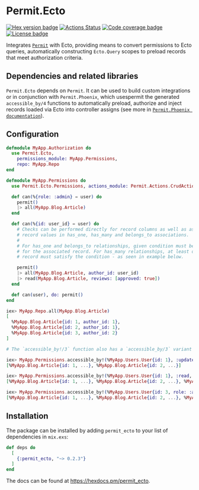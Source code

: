 # Permit.Ecto

[![Hex version badge](https://img.shields.io/hexpm/v/permit_ecto.svg)](https://hex.pm/packages/permit_ecto)
[![Actions Status](https://github.com/curiosum-dev/permit_ecto/actions/workflows/elixir.yml/badge.svg)](https://github.com/curiosum-dev/permit_ecto/actions)
[![Code coverage badge](https://img.shields.io/codecov/c/github/curiosum-dev/permit_ecto/master.svg)](https://codecov.io/gh/curiosum-dev/permit_ecto/branch/master)
[![License badge](https://img.shields.io/hexpm/l/permit_ecto.svg)](https://github.com/curiosum-dev/permit_ecto/blob/master/LICENSE.md)

Integrates [`Permit`](https://github.com/curiosum-dev/permit) with Ecto, providing means to convert permissions to Ecto queries,
automatically constructing `Ecto.Query` scopes to preload records that meet authorization criteria.

## Dependencies and related libraries

`Permit.Ecto` depends on `Permit`. It can be used to build custom integrations or in conjunction with `Permit.Phoenix`, which usespermit
the generated `accessible_by/4` functions to automatically preload, authorize and inject records loaded via Ecto into
controller assigns (see more in [`Permit.Phoenix documentation`](https://github.com/curiosum-dev/permit_phoenix)).

## Configuration

```elixir
defmodule MyApp.Authorization do
  use Permit.Ecto,
    permissions_module: MyApp.Permissions,
    repo: MyApp.Repo
end

defmodule MyApp.Permissions do
  use Permit.Ecto.Permissions, actions_module: Permit.Actions.CrudActions

  def can(%{role: :admin} = user) do
    permit()
    |> all(MyApp.Blog.Article)
  end

  def can(%{id: user_id} = user) do
    # Checks can be performed directly for record columns as well as associated
    # record values in has_one, has_many and belongs_to associations.
    #
    # For has_one and belongs_to relationships, given condition must be satisfied
    # for the associated record. For has_many relationships, at least one associated
    # record must satisfy the condition - as seen in example below.

    permit()
    |> all(MyApp.Blog.Article, author_id: user_id)
    |> read(MyApp.Blog.Article, reviews: [approved: true])
  end

  def can(user), do: permit()
end

iex> MyApp.Repo.all(MyApp.Blog.Article)
[
  %MyApp.Blog.Article{id: 1, author_id: 1},
  %MyApp.Blog.Article{id: 2, author_id: 1},
  %MyApp.Blog.Article{id: 3, author_id: 2}
]

# The `accessible_by!/3` function also has a `accessible_by/3` variant which returns `{:ok, ...}` tuples.

iex> MyApp.Permissions.accessible_by!(%MyApp.Users.User{id: 1}, :update, MyApp.Blog.Article)
[%MyApp.Blog.Article{id: 1, ...}, %MyApp.Blog.Article{id: 2, ...}]

iex> MyApp.Permissions.accessible_by!(%MyApp.Users.User{id: 1}, :read, MyApp.Blog.Article)
[%MyApp.Blog.Article{id: 1, ...}, %MyApp.Blog.Article{id: 2, ...}, %MyApp.Blog.Article{id: 3, ...}]

iex> MyApp.Permissions.accessible_by!(%MyApp.Users.User{id: 3, role: :admin}, :update, MyApp.Blog.Article)
[%MyApp.Blog.Article{id: 1, ...}, %MyApp.Blog.Article{id: 2, ...}, %MyApp.Blog.Article{id: 3, ...}]
```


## Installation

The package can be installed by adding `permit_ecto` to your list of dependencies in `mix.exs`:

```elixir
def deps do
  [
    {:permit_ecto, "~> 0.2.3"}
  ]
end
```

The docs can be found at <https://hexdocs.pm/permit_ecto>.

